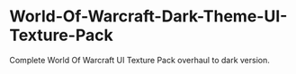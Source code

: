 # World-Of-Warcraft-Dark-Theme-UI-Texture-Pack
Complete World Of Warcraft UI Texture Pack overhaul to dark version.
